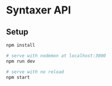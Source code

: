 # Syntaxer API

## Setup

```bash
npm install

# serve with nodemon at localhost:3000
npm run dev

# serve with no reload
npm start
```
